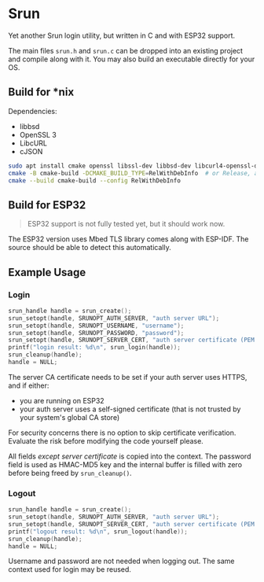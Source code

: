# Srun

Yet another Srun login utility, but written in C and with ESP32 support.

The main files `srun.h` and `srun.c` can be dropped into an existing project and compile along with it. You may also build an executable directly for your OS.

## Build for \*nix

Dependencies:
- libbsd
- OpenSSL 3
- LibcURL
- cJSON

```sh
sudo apt install cmake openssl libssl-dev libbsd-dev libcurl4-openssl-dev libcjson-dev
cmake -B cmake-build -DCMAKE_BUILD_TYPE=RelWithDebInfo  # or Release, at your choice
cmake --build cmake-build --config RelWithDebInfo
```

## Build for ESP32

> ESP32 support is not fully tested yet, but it should work now.

The ESP32 version uses Mbed TLS library comes along with ESP-IDF. The source should be able to detect this automatically.

## Example Usage

### Login

```c
srun_handle handle = srun_create();
srun_setopt(handle, SRUNOPT_AUTH_SERVER, "auth server URL");
srun_setopt(handle, SRUNOPT_USERNAME, "username");
srun_setopt(handle, SRUNOPT_PASSWORD, "password");
srun_setopt(handle, SRUNOPT_SERVER_CERT, "auth server certificate (PEM format)"); // explained below
printf("login result: %d\n", srun_login(handle));
srun_cleanup(handle);
handle = NULL;
```

The server CA certificate needs to be set if your auth server uses HTTPS, and if either:

- you are running on ESP32
- your auth server uses a self-signed certificate (that is not trusted by your system's global CA store)

For security concerns there is no option to skip certificate verification. Evaluate the risk before modifying the code yourself please.

All fields *except server certificate* is copied into the context. The password field is used as HMAC-MD5 key and the internal buffer is filled with zero before being freed by `srun_cleanup()`.

### Logout

```c
srun_handle handle = srun_create();
srun_setopt(handle, SRUNOPT_AUTH_SERVER, "auth server URL");
srun_setopt(handle, SRUNOPT_SERVER_CERT, "auth server certificate (PEM format)");
printf("logout result: %d\n", srun_logout(handle));
srun_cleanup(handle);
handle = NULL;
```

Username and password are not needed when logging out. The same context used for login may be reused.
